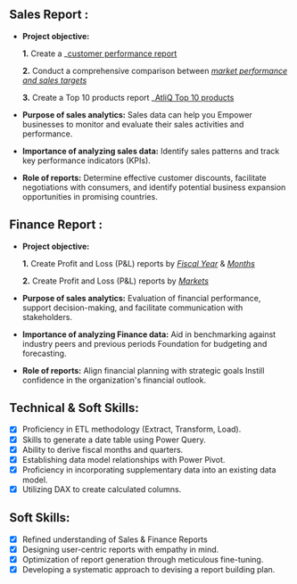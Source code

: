## Sales Report :


- **Project objective:** 

    **1.** Create a _[customer performance report](https://github.com/Sans-here/Excel-Sales-analytics/blob/main/Customer%20net%20sales%20performance%20report.pdf) 

    **2.** Conduct a comprehensive comparison between _[market performance and sales targets](https://github.com/Sans-here/Excel-Sales-analytics/blob/main/Market%20performance%20vs%20target.pdf)_

   **3.** Create a Top 10 products report  _[AtliQ Top 10 products]( https://github.com/Sans-here/Excel-Sales-analytics/blob/main/AtliQ%20top%2010%20products.pdf)

- **Purpose of sales analytics:** Sales data can help you Empower businesses to monitor and evaluate their sales activities and performance.

- **Importance of analyzing sales data:** Identify sales patterns and track key performance indicators (KPIs).

- **Role of reports:** Determine effective customer discounts, facilitate negotiations with consumers, and identify potential business expansion opportunities in promising countries.


## Finance Report :

- **Project objective:** 

    **1.** Create Profit and Loss (P&L) reports by _[Fiscal Year](https://github.com/Sans-here/Excel-Sales-analytics/blob/main/P%26L%20Statement%20by%20Fiscal%20Year.pdf)_ & _[Months](https://github.com/Sans-here/Excel-Sales-analytics/blob/main/P%26L%20Statement%20by%20Months.pdf)_ 

   **2.** Create Profit and Loss (P&L) reports by _[Markets](https://github.com/Sans-here/Excel-Sales-analytics/blob/main/P%26L%20Statement%20by%20Markets.pdf)_

- **Purpose of sales analytics:** Evaluation of financial performance, support decision-making, and facilitate communication with stakeholders.

- **Importance of analyzing Finance data:** Aid in benchmarking against industry peers and previous periods Foundation for budgeting and forecasting.

- **Role of reports:** Align financial planning with strategic goals Instill confidence in the organization's financial outlook.


## Technical & Soft Skills:
- [x]	Proficiency in ETL methodology (Extract, Transform, Load).
- [x]	Skills to generate a date table using Power Query.
- [x]	Ability to derive fiscal months and quarters.
- [x]	Establishing data model relationships with Power Pivot.
- [x]	Proficiency in incorporating supplementary data into an existing data model.
- [x]	Utilizing DAX to create calculated columns.

## Soft Skills:
- [x]	Refined understanding of Sales & Finance Reports
- [x]	Designing user-centric reports with empathy in mind.
- [x]	Optimization of report generation through meticulous fine-tuning.
- [x]	Developing a systematic approach to devising a report building plan.
